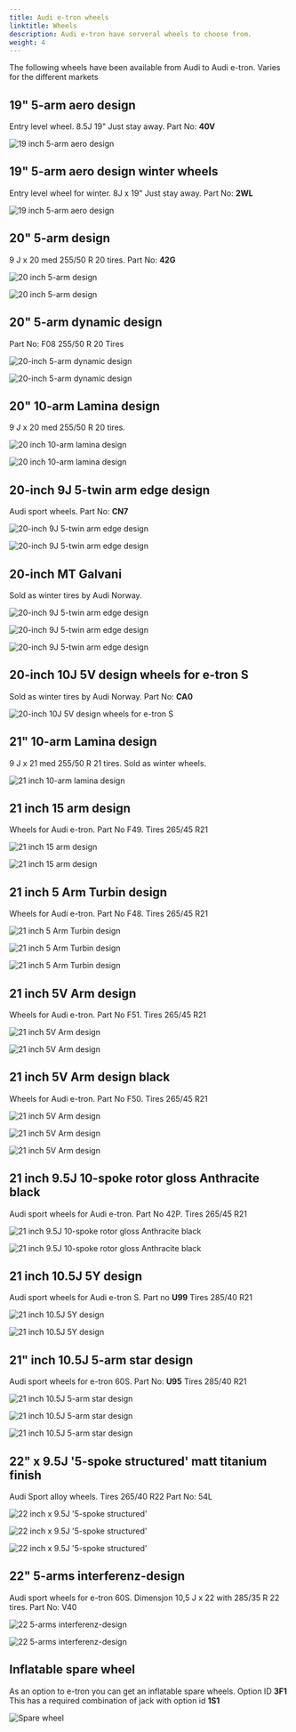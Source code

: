 ```yaml
---
title: Audi e-tron wheels
linktitle: Wheels
description: Audi e-tron have serveral wheels to choose from.
weight: 4
---
```



The following wheels have been available from Audi to Audi e-tron. Varies for the different markets

## 19" 5-arm aero design

Entry level wheel. 8.5J 19" Just stay away. Part No: **40V**

![19 inch 5-arm aero design](wheel_40V_1.jpg "19 inch 5-arm aero design")

## 19" 5-arm aero design winter wheels

Entry level wheel for winter. 8J x 19" Just stay away. Part No: **2WL**

![19 inch 5-arm aero design](wheel_2WL_1.jpg "19 inch 5-arm aero design")

## 20" 5-arm design

 9 J x 20 med 255/50 R 20 tires. Part No: **42G**

 ![20 inch 5-arm design](wheel_42G_1.jpg "20 inch 5-arm design")

  ![20 inch 5-arm design](wheel_42G_2.jpg "20 inch 5-arm design")

## 20" 5-arm dynamic design

Part No: F08 255/50 R 20 Tires

![20-inch 5-arm dynamic design](wheel_F08_1.jpg "20-inch 5-arm dynamic design")

![20-inch 5-arm dynamic design](wheel_F08_2.jpg "20-inch 5-arm dynamic design")

## 20" 10-arm Lamina design

 9 J x 20 med 255/50 R 20 tires.

 ![20 inch 10-arm lamina design](wheel_LAMINA20_1.jpg "20 inch 10-arm lamina design")

  ![20 inch 10-arm lamina design](wheel_LAMINA20_2.jpg "20 inch 10-arm lamina design")

## 20-inch 9J 5-twin arm edge design

Audi sport wheels. Part No: **CN7**

![20-inch 9J 5-twin arm edge design](wheel_CN7_1.jpg "20-inch 9J 5-twin arm edge design")

![20-inch 9J 5-twin arm edge design](wheel_CN7_2.jpg "20-inch 9J 5-twin arm edge design")

## 20-inch MT Galvani

Sold as winter tires by Audi Norway.

![20-inch 9J 5-twin arm edge design](mtgalvani_1.jpg "20-inch MT Galvani")

![20-inch 9J 5-twin arm edge design](mtgalvani_2.jpg "20-inch MT Galvani")

![20-inch 9J 5-twin arm edge design](mtgalvani_3.jpg "20-inch MT Galvani")

## 20-inch 10J 5V design wheels for e-tron S

Sold as winter tires by Audi Norway. Part No: **CA0**


![20-inch 10J 5V design wheels for e-tron S](wheel_CA0_1.jpg "20-inch 10J 5V design wheels for e-tron S")

## 21" 10-arm Lamina design

 9 J x 21 med 255/50 R 21 tires. Sold as winter wheels.

 ![21 inch 10-arm lamina design](wheel_LAMINA21_1.jpg "21 inch 10-arm lamina design")

## 21 inch 15 arm design

Wheels for Audi e-tron. Part No F49. Tires 265/45 R21

![21 inch 15 arm design](wheel_F49_1.jpg "21 inch 15 arm design")

![21 inch 15 arm design](wheel_F49_2.jpg "21 inch 15 arm design")


## 21 inch 5 Arm Turbin design

Wheels for Audi e-tron. Part No F48. Tires 265/45 R21

![21 inch 5 Arm Turbin design](wheel_F48_1.jpg "21 inch 5 Arm Turbin design")

![21 inch 5 Arm Turbin design](wheel_F48_2.jpg "21 inch 5 Arm Turbin design")

![21 inch 5 Arm Turbin design](wheel_F48_3.jpg "21 inch 5 Arm Turbin design")

## 21 inch 5V Arm design

Wheels for Audi e-tron. Part No F51. Tires 265/45 R21

![21 inch 5V Arm design](wheel_F51_1.jpg "21 inch 5V Arm design")

![21 inch 5V Arm design](wheel_F51_2.jpg "21 inch 5V Arm design")


## 21 inch 5V Arm design black

Wheels for Audi e-tron. Part No F50. Tires 265/45 R21

![21 inch 5V Arm design](wheel_F50_1.jpg "21 inch 5V Arm design black")

![21 inch 5V Arm design](wheel_F50_3.jpg "21 inch 5V Arm design black")

![21 inch 5V Arm design](wheel_F50_4.jpg "21 inch 5V Arm design black")

## 21 inch 9.5J 10-spoke rotor gloss Anthracite black

Audi sport wheels for Audi e-tron. Part No 42P. Tires 265/45 R21

![21 inch 9.5J 10-spoke rotor gloss Anthracite black](wheel_42P_1.jpg "21 inch 9.5J 10-spoke rotor gloss Anthracite black")

![21 inch 9.5J 10-spoke rotor gloss Anthracite black](wheel_42P_2.jpg "21 inch 9.5J 10-spoke rotor gloss Anthracite black")

## 21 inch  10.5J 5Y design

Audi sport wheels for Audi e-tron S. Part no **U99** Tires 285/40 R21 

![21 inch 10.5J 5Y design](wheel_U99_1.jpg "21 inch 10.5J 5Y design")

![21 inch 10.5J 5Y design](wheel_U99_2.jpg "21 inch 10.5J 5Y design")

## 21" inch 10.5J 5-arm star design

Audi sport wheels for e-tron 60S. Part No: **U95** Tires 285/40 R21 

![21 inch 10.5J 5-arm star design](wheel_U95_1.jpg "21 inch 10.5J 5-arm star design")

![21 inch 10.5J 5-arm star design](wheel_U95_2.jpg "21 inch 10.5J 5-arm star design")

![21 inch 10.5J 5-arm star design](wheel_U95_3.jpg "21 inch 10.5J 5-arm star design")

## 22" x 9.5J '5-spoke structured' matt titanium finish

Audi Sport alloy wheels. Tires 265/40 R22  Part No: 54L

![22 inch x 9.5J '5-spoke structured'](wheel_54L_3.jpg "22 inch x 9.5J '5-spoke structured'")

![22 inch x 9.5J '5-spoke structured'](wheel_54L_1.jpg "22 inch x 9.5J '5-spoke structured'")

![22 inch x 9.5J '5-spoke structured'](wheel_54L_2.jpg  "22 inch x 9.5J '5-spoke structured'")

## 22" 5-arms interferenz-design

Audi sport wheels for e-tron 60S. Dimensjon 10,5 J x 22 with 285/35 R 22 tires. Part No: V40

![22  5-arms interferenz-design](wheel_V40_1.jpg "22 inch 5-arms interferenz-design")

![22  5-arms interferenz-design](wheel_V40_2.jpg "22 inch 5-arms interferenz-design")


## Inflatable spare wheel

As an option to e-tron you can get an inflatable spare wheels. Option ID **3F1**
This has a required combination of jack with option id **1S1**

![Spare wheel](sparewheel.jpg "Spare wheel")
